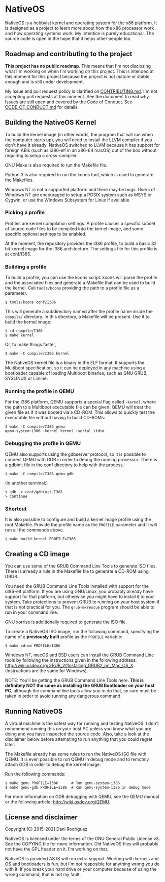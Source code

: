 # NativeOS

NativeOS is a hobbyist kernel and operating system for the x86
platform. It is designed as a project to learn more about how the x86
processor work and how operating systems work. My intention is purely
educational. The source code is open in the hope that it helps other
people too.

## Roadmap and contributing to the project

**This project has no public roadmap**. This means that I'm not disclosing
what I'm working on when I'm working on this project. This is intended at
this moment for this project because the project is not mature or stable
enough and is still under development.

My issue and pull request policy is clarified on [CONTRIBUTING.md][1]. I'm not
accepting pull requests at this moment. See the document to read why.
Issues are still open and covered by the Code of Conduct. See
[CODE\_OF\_CONDUCT.md][2] for details.

## Building the NativeOS Kernel

To build the kernel image (in other words, the program that will run
when the computer starts up), you will need to install the LLVM compiler
if you don't have it already. NativeOS switched to LLVM because it has
support for foreign ABIs (such as i386-elf in an x86-64 macOS) out of
the box without requiring to setup a cross-compiler.

GNU Make is also required to run the Makefile file.

Python 3 is also required to run the kcons tool, which is used to
generate the Makefiles.

Windows NT is not a supported platform and there may be bugs. Users
of Windows NT are encouraged to setup a POSIX system such as MSYS or
Cygwin, or use the Windows Subsystem for Linux if available.

### Picking a profile

Profiles are kernel compilation settings. A profile causes a specific
subset of source code files to be compiled into the kernel image, and
some specific optional settings to be enabled.

At the moment, the repository provides the I386 profile, to build a
basic 32 bit kernel image for the i386 architecture. The settings file
for this profile is at conf/I386.

### Building a profile

To build a profile, you can use the kcons script. kcons will parse the
profile and the associated files and generate a Makefile that can be
used to build the kernel. Call `tools/kcons` providing the path to a
profile file as a parameter.

    $ tools/kcons conf/I386

This will generate a subdirectory named after the profile name inside
the `compile/` directory. In this directory, a Makefile will be present.
Use it to build the kernel image:

    $ cd compile/I386
    $ make kernel

Or, to make things faster,

    $ make -C compile/I386 kernel

The NativeOS kernel file is a binary in the ELF format. It supports the
Multiboot specification, so it can be deployed in any machine using a
bootloader capable of loading Multiboot binaries, such as GNU GRUB,
SYSLINUX or Limine.

### Running the profile in QEMU

For the i386 platform, QEMU supports a special flag called `-kernel`,
where the path to a Multiboot executable file can be given. QEMU will
treat the given file as if it was booted via a CD-ROM. This allows to
quickly test the executable file without having to build CD-ROMs:

    $ make -C compile/I386 qemu
    qemu-system-i386 -kernel kernel -serial stdio

### Debugging the profile in QEMU

QEMU also supports using the gdbserver protocol, so it is possible to
connect QEMU with GDB in order to debug the running processor. There
is a gdbinit file in the conf directory to help with the process.

    $ make -C compile/I386 qemu-gdb

(In another terminal:)

    $ gdb -x conf/gdbinit.I386
    > continue

### Shortcut

It is also possible to configure and build a kernel image profile using
the root Makefile. Provide the profile name as the `PROFILE` parameter
and it will run all the commands above.

    $ make build-kernel PROFILE=I386

## Creating a CD image

You can use some of the GRUB Command Line Tools to generate ISO files.
There is already a rule in the Makefile file to generate a CD-ROM using
GRUB.

You need the GRUB Command Line Tools installed with support for the
i386-elf platform. If you are using GNU/Linux, you probably already have
support for that platform, but otherwise you might have to install it to
your system. Take protections to prevent GRUB to running on your host
system if that is not practical for you. The `grub-mkrescue` program
should be able to run in your command line.

GNU xorriso is additionally required to generate the ISO file.

To create a NativeOS ISO image, run the following command, specifying
the name of a **previously built** profile as the `PROFILE` variable:

    $ make cdrom PROFILE=I386

Windows NT, macOS and BSD users can install the GRUB Command Line tools
by following the instructions given in the following address:
<http://wiki.osdev.org/GRUB_2#Installing_GRUB2_on_Mac_OS_X>.
(Instructions are the same for Windows).

NOTE: You'll be getting the GRUB Command Line Tools here. **This is
definitely NOT the same as installing the GRUB Bootloader on your host
PC**, although the command line tools allow you to do that, so care must
be taken in order to avoid running any dangerous command.

## Running NativeOS

A virtual machine is the safest way for running and testing NativeOS.
I don't recommend running this on your host PC unless you know what
you are doing and you have inspected the source code. Also, take a
look at the disclaimer below before attempting to run anything that
you could regret later.

The Makefile already has some rules to run the NativeOS ISO file with
QEMU. It is even possible to run QEMU in debug mode and to remotely
attach GDB in order to debug the kernel image.

Run the following commands:

    $ make qemu PROFILE=I386      # Run qemu-system-i386
    $ make qemu-gdb PROFILE=I386  # Run qemu-system-i386 in debug mode

For more information on GDB debugging with QEMU, see the QEMU
manual or the following article: <http://wiki.osdev.org/QEMU>.

## License and disclaimer

Copyright (C) 2015-2021 Dani Rodríguez

NativeOS is licensed under the terms of the GNU General Public License v3.
See the COPYING file for more information. Old NativeOS files will
probably not have the GPL header on it. I'm working on that.

NativeOS is provided AS IS with no extra support. Working with kernels
and OS and bootloaders is fun, but I'm not resposible for anything wrong
you do with it. If you break your hard drive or your computer because
of using the wrong command, that is not my fault.

[1]: https://github.com/danirod/nativeos/blob/master/CONTRIBUTING.md
[2]: https://github.com/danirod/nativeos/blob/master/CODE_OF_CONDUCT.md
